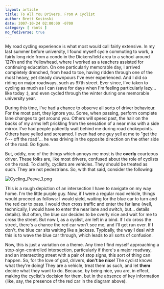 ```yaml
---
layout: article
title: To All You Drivers, From A Cyclist
author: Brett Kosinski
date: 2007-10-24 02:00:00 -0700
category: [ rants ]
no_fediverse: true
---
```


My road cycling experience is what most would call fairly extensive.  In my last summer before university, I found myself cycle commuting to work, a fairly long ride from a condo in the Dickensfield area to a school around 127th and the Yellowhead, where I worked as a teachers assisted for continuing education.  On one particularly memorable day, I arrived completely drenched, from head to toe, having ridden through one of the most heavy, yet steady downpours I've ever experienced.  And I did so riding on major roadways, such as 97th street.  Ever since, I've taken to cycling as much as I can (save for days when I'm feeling particularly lazy... like today :), and even cycled through the winter during one memorable university year.

During this time, I've had a chance to observe all sorts of driver behaviour.  For the most part, they ignore you.  Some, when passing, perform complete lane changes to get around you.  Others will speed past, the hair on the backs of my arms left prickling from the sensation of a near miss with a side mirror.  I've had people patiently wait behind me during road chokepoints.  Others have yelled and screamed.  I even had one guy yell at me to "get the f--- off the road"... he was driving in the opposite direction on the other side of the road.  Go figure.

But, oddly, one of the things which annoys me most is the **overly** courteous driver.  These folks are, like most drivers, confused about the role of cyclists on the road.  To clarify, cyclists are vehicles.  They should be treated as such.  They are not pedestrians.  So, with that said, consider the following:

![Cycling_Peeve_1.png](/assets/images/Cycling_Peeve_1.png)

This is a rough depiction of an intersection I have to navigate on my way home.  I'm the little purple guy.  Now, if I were a regular road vehicle, things would proceed as follows:  I would yield, waiting for the blue car to turn and the red car to pass.  I would then cross traffic and enter the far lane (well, technically, I would have to enter the near lane and switch, but... details details).  But often, the blue car decides to be overly nice and wait for me to cross the street.  But now I, as a cyclist, am left in a bind.  If I do cross the street, there's a chance the red car won't see me, and I'll get run over.  If I don't, the blue car sits waiting like a jackass.  Typically, the way I deal with this is to wave the blue car through, which leads to all sorts of confusion.

Now, this is just a variation on a theme.  Any time I find myself approaching a stop-sign-controlled intersection, particularly if there's a major roadway, and an intersecting street with a pair of stop signs, this sort of thing can happen.  So, for the love of god, drivers, **don't be nice**!  The cyclist knows what they're doing!  They are a vehicle, treat them as such, and let **them** decide what they want to do.  Because, by being nice, you are, in effect, making the cyclist's decision for them, but in the absence of key information (like, say, the presence of the red car in the diagram above).

